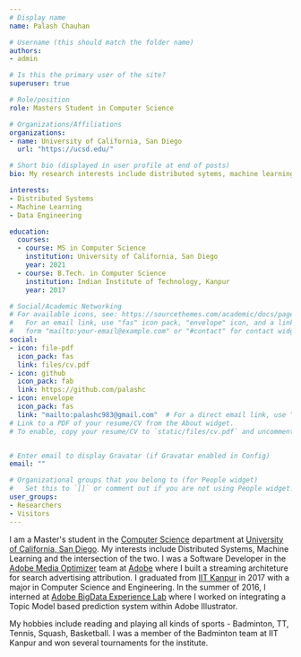 ```yaml
---
# Display name
name: Palash Chauhan

# Username (this should match the folder name)
authors:
- admin

# Is this the primary user of the site?
superuser: true

# Role/position
role: Masters Student in Computer Science

# Organizations/Affiliations
organizations:
- name: University of California, San Diego
  url: "https://ucsd.edu/"

# Short bio (displayed in user profile at end of posts)
bio: My research interests include distributed sytems, machine learning and their intersection.

interests:
- Distributed Systems
- Machine Learning
- Data Engineering

education:
  courses:
  - course: MS in Computer Science
    institution: University of California, San Diego
    year: 2021
  - course: B.Tech. in Computer Science
    institution: Indian Institute of Technology, Kanpur
    year: 2017

# Social/Academic Networking
# For available icons, see: https://sourcethemes.com/academic/docs/page-builder/#icons
#   For an email link, use "fas" icon pack, "envelope" icon, and a link in the
#   form "mailto:your-email@example.com" or "#contact" for contact widget.
social:
- icon: file-pdf
  icon_pack: fas
  link: files/cv.pdf
- icon: github
  icon_pack: fab
  link: https://github.com/palashc
- icon: envelope
  icon_pack: fas
  link: "mailto:palashc983@gmail.com"  # For a direct email link, use "mailto:test@example.org".
# Link to a PDF of your resume/CV from the About widget.
# To enable, copy your resume/CV to `static/files/cv.pdf` and uncomment the lines below.


# Enter email to display Gravatar (if Gravatar enabled in Config)
email: ""

# Organizational groups that you belong to (for People widget)
#   Set this to `[]` or comment out if you are not using People widget.
user_groups:
- Researchers
- Visitors
---
```


I am a Master's student in the [Computer Science](https://cse.ucsd.edu/) department at [University of California, San Diego](https://ucsd.edu/). My interests include Distributed Systems, Machine Learning and the intersection of the two. I was a Software Developer in the [Adobe Media Optimizer](https://www.adobe.com/in/advertising-cloud/media-optimizer.html) team at [Adobe](https://www.adobe.com) where I built a streaming architeture for search advertising attribution. I graduated from [IIT Kanpur](https://www.iitk.ac.in) in 2017 with a major in Computer Science and Engineering. In the summer of 2016, I interned at [Adobe BigData Experience Lab](https://research.adobe.com/about-adobe-research/bigdata-experience-lab/) where I worked on integrating a Topic Model based prediction system within Adobe Illustrator.

My hobbies include reading and playing all kinds of sports - Badminton, TT, Tennis, Squash, Basketball. I was a member of the Badminton team at IIT Kanpur and won several tournaments for the institute.
